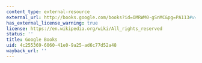 ```yaml
---
content_type: external-resource
external_url: http://books.google.com/books?id=OMRWM0-gSnMC&pg=PA113#v=onepage
has_external_license_warning: true
license: https://en.wikipedia.org/wiki/All_rights_reserved
status: ''
title: Google Books
uid: 4c255369-6060-41e0-9a25-ad6c77d52a48
wayback_url: ''
---
```

